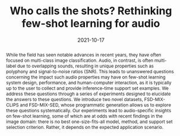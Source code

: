 ---
layout: default-publication
title: "Who calls the shots? Rethinking few-shot learning for audio"
collection: publications
permalink: /publications/2021-10-17-wang2021who
abstract: "While the field has seen notable advances in recent years, they have often focused on multi-class image classification. Audio, in contrast, is often multi-label due to overlapping sounds, resulting in unique properties such as polyphony and signal-to-noise ratios (SNR). This leads to unanswered questions concerning the impact such audio properties may have on few-shot learning system design, performance, and human-computer interaction, as it is typically up to the user to collect and provide inference-time support set examples. We address these questions through a series of experiments designed to elucidate the answers to these questions. We introduce two novel datasets, FSD-MIX-CLIPS and FSD-MIX-SED, whose programmatic generation allows us to explore these questions systematically. Our experiments lead to audio-specific insights on few-shot learning, some of which are at odds with recent findings in the image domain: there is no best one-size-fits-all model, method, and support set selection criterion. Rather, it depends on the expected application scenario."
date: 2021-10-17
venue: 'IEEE Workshop on Applications of Signal Processing to Audio and Acoustics (WASPAA)'
paperurl: '/files/wang2021who.pdf'
image: '/assets/images/wang2021who_recap.png'
imagewidth: 100.0
presentation: '/files/wang2021who_presentation.pdf'
code: 'https://github.com/wangyu/rethink-audio-fsl'
codename: 'Code repository'
data: 'https://doi.org/10.5281/zenodo.5574135'
dataname: 'FSD-MIX-CLIPS'
categories: 
  - Sound Event Detection
citation: 'Wang, Y., Bryan, N., Salamon, J., Cartwright, M., Bello, J.P. Who calls the shots? Rethinking few-shot learning for audio. In <i>Proceedings of the IEEE Workshop on Applications of Signal Processing to Audio and Acoustics (WASPAA)</i>, 2021.'
author_profile: true
---